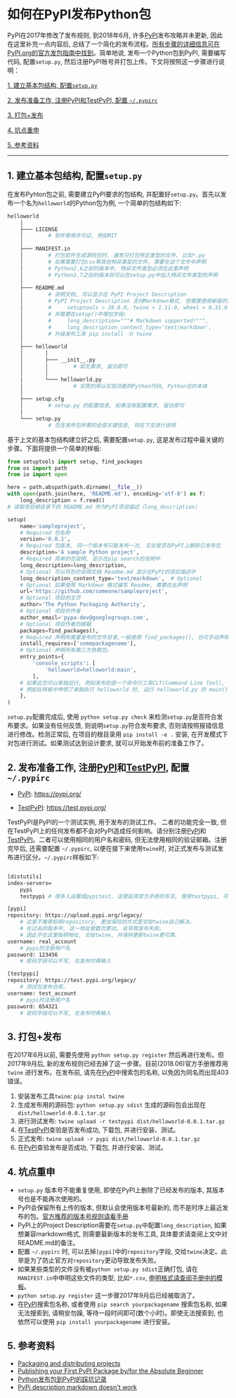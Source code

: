 # 如何在PyPI发布Python包

PyPI在2017年修改了发布规则, 到2018年6月, 许多[PyPI](https://pypi.org)发布攻略并未更新, 因此在这里补充一点内容后, 总结了一个简化的发布流程。[所有步骤的详细信息可在PyPI.org的官方发包指南中找到](https://packaging.python.org/guides/distributing-packages-using-setuptools)。简单地说, 发布一个Python包到PyPI, 需要编写代码, 配置```setup.py```, 然后注册PyPI账号并打包上传。下文将按照这一步骤进行说明：

[1. 建立基本包结构, 配置```setup.py```](#1-建立基本包结构配置setuppy)

[2. 发布准备工作, 注册PyPI和TestPyPI, 配置 ```~/.pypirc```](#2-发布准备工作注册pypi和testpypi配置-pypirc)

[3. 打包+发布](#3-打包发布)

[4. 坑点重申](#4-坑点重申)

[5. 参考资料](#5-参考资料)

---

## 1. 建立基本包结构, 配置```setup.py```

在发布Pyhton包之前, 需要建立PyPI要求的包结构, 并配置好```setup.py```。首先以发布一个名为```helloworld```的Python包为例, 一个简单的包结构如下:

```bash
helloworld
    │
    ├─── LICENSE  
    │        # 软件使用许可证, 例如MIT
    │
    ├─── MANIFEST.in
    │        # 打包软件生成源码包时, 通常只打包特定类型的文件, 比如*.py
    │        # 如果需要打包csv等其他特异类型的文件, 需要在这个文件中声明
    │        # Python2.6之前的版本中, 特异文件类型必须在这里声明
    │        # Python2.7之后的版本则可以在setup.py中加入特异文件类型的声明
    │
    ├─── README.md
    │        # 说明文档, 可以显示在 PyPI Project Description
    │        # PyPI Project Description 支持Markdown格式, 但需要使用新版的发布工具:
    │        #     setuptools > 38.6.0, twine > 1.11.0, wheel > 0.31.0
    │        # 并需要在setup()中增加字段:
    │        #     long_description="""# Markdown supported!""",
    │        #     long_description_content_type='text/markdown',
    │        # 升级发布工具 pip install -U twine
    │
    ├─── helloworld
    │       │
    │       ├─── __init__.py
    │       │        # 如无需求, 留白即可
    │       │
    │       └─── helloworld.py
    │                # 实质的用以实现功能的Python代码, Python包的本体
    │
    ├─── setup.cfg
    │        # setup.py 的配置信息, 如果没有配置需求, 留白即可
    │
    └─── setup.py
             # 包含发布包所需的全部关键信息, 将在下文进行说明
```

基于上文的基本包结构建立好之后, 需要配置```setup.py```, 这是发布过程中最关键的步骤。下面将提供一个简单的样板:

```python
from setuptools import setup, find_packages
from os import path
from io import open

here = path.abspath(path.dirname(__file__))
with open(path.join(here, 'README.md'), encoding='utf-8') as f:
    long_description = f.read()
# 读取项目根目录下的 README.md 作为PyPI项目描述（long_description）

setup(
    name='sampleproject',
    # Required 包名称
    version='0.0.1',
    # Required 包版本, 同一个版本号只能发布一次, 无论是否在PyPI上删除已发布包
    description='A sample Python project',
    # Required 简单的包说明, 显示在pip search的说明中
    long_description=long_description,  
    # Optional 可以将包的说明文档 Readme.md 显示在PyPI的项目描述中
    long_description_content_type='text/markdown',  # Optional
    # Optional 如果使用 Markdown 格式编写 Readme, 需要在此声明
    url='https://github.com/someone/sampleproject',  
    # Optional 项目的主页
    author='The Python Packaging Authority',
    # Optional 项目的作者
    author_email='pypa-dev@googlegroups.com',
    # Optional 项目作者的邮箱
    packages=find_packages(),
    # Required 声明所需要发布的文件目录,一般使用 find_packages(), 也可手动声明
    install_requires=['somepackagename'],
    # Optional 声明所有第三方依赖包。
    entry_points={
        'console_scripts': [
            'helloworld=helloworld:main',
        ],
    # 如果此包可以单独运行, 例如发布的是一个命令行工具CLT(Command Line Tool), 则需要在此指出 entry_points
    # 例如在样板中申明了单独执行 helloworld 时, 运行 helloworld.py 的 main()
    },
)
```

```setup.py```配置完成后, 使用 ```python setup.py check``` 来检测```setup.py```是否符合发布要求。如果没有任何反馈, 则说明```setup.py```符合发布要求, 否则请按照报错信息进行修改。检测正常后, 在项目的根目录用 ```pip install -e .``` 安装, 在开发模式下对包进行测试。如果测试达到设计要求, 就可以开始发布前的准备工作了。

## 2. 发布准备工作, 注册[PyPI](https://pypi.org)和[TestPyPI](https://test.pypi.org), 配置 ```~/.pypirc```

* [PyPI](https://pypi.org): <https://pypi.org/>

* [TestPyPI](https://test.pypi.org): <https://test.pypi.org/>

TestPyPI是PyPI的一个测试实例, 用于发布的测试工作。 二者的功能完全一致, 但在TestPyPI上的任何发布都不会对PyPI造成任何影响。请分别注册[PyPI](https://pypi.org)和[TestPyPI](https://test.pypi.org)。二者可以使用相同的用户名和密码, 但无法使用相同的验证邮箱。注册完毕后, 还需要配置 ```~/.pypirc```, 以便在接下来使用```twine```时, 对正式发布与测试发布进行区分。```~/.pypirc```样板如下:


```bash

[distutils]
index-servers=
    pypi
    testpypi # 很多人设置成pypitest, 这里延用官方手册的写法, 使用testpypi, 可以减少错误输入参数导致的误操作。

[pypi]
repository: https://upload.pypi.org/legacy/
    # 这里不推荐标明repository, 更加保险的方式是交给twine自己解决。
    # 在过去的版本中, 这一地址曾数次更动, 会导致发布失败。
    # 因此不在这里指明地址, 交给twine, 并保持更新twine更可靠。
username: real_account
    # pypi的注册用户名
password: 123456
    # 密码字段可以不写, 在发布时再输入

[testpypi]
repository: https://test.pypi.org/legacy/
    # 测试包发布仓库。
username: test_account
    # pypi的注册用户名
password: 654321
    # 密码字段可以不写, 在发布时再输入

```

## 3. 打包+发布

在2017年6月以前, 需要先使用 ```python setup.py register``` 然后再进行发布。但2017年9月后, 新的发布规则已经去掉了这一步骤。目前(2018.06)官方手册推荐用 ```twine``` 进行发布。在发布前, 请先在[PyPI](https://pypi.org)中搜索包的名称, 以免因为同名而出现403错误。

1. 安装发布工具```twine```: ```pip instal twine```
2. 生成发布用的源码包: ```python setup.py sdist``` 生成的源码包会出现在 ```dist/helloworld-0.0.1.tar.gz```
3. 进行测试发布: ```twine upload -r testpypi dist/helloworld-0.0.1.tar.gz```
4. 在[TestPyPI](https://test.pypi.org)查验是否发布成功, 下载包, 并进行安装、测试。
5. 正式发布: ```twine upload -r pypi dist/helloworld-0.0.1.tar.gz```
6. 在[PyPI](https://pypi.org)查验发布是否成功, 下载包, 并进行安装、测试。



## 4. 坑点重申

* ```setup.py``` 版本号不能重复使用, 即使在PyPI上删除了已经发布的版本, 其版本号也是不能再次使用的。
* PyPI会保留所有上传的版本, 但默认会使用版本号最新的, 而不是时序上最近发布的包。[官方推荐的版本号规则请看手册](https://packaging.python.org/guides/distributing-packages-using-setuptools/#choosing-a-versioning-scheme)
* PyPI上的Project Description需要在```setup.py```中配置```long_description```, 如果想兼容markdown格式, 则需要最新版本的发布工具, 具体要求请查阅上文中对README.md的备注。
* 配置 ```~/.pypirc``` 时, 可以去掉```[pypi]```中的```repository```字段, 交给```twine```决定。此举是为了防止官方对```repository```更动导致发布失败。
* 如果某些类型的文件没有被```python setup.py sdist```正确打包, 请在```MANIFEST.in```中申明这些文件的类型, 比如```*.csv```, [申明格式请查阅手册中的模板](https://packaging.python.org/guides/distributing-packages-using-setuptools/#manifest-in)。
* ```python setup.py register``` 这一步骤2017年9月后已经被取消了。
* 在[PyPI](https://pypi.org)搜索包名称, 或者使用 ```pip search yourpackagename``` 搜索包名称, 如果无法搜索到, 请稍安勿躁, 等待一段时间即可(数个小时)。即使无法搜索到, 也依然可以使用 ```pip install yourpackagename``` 进行安装。

## 5. 参考资料

* [Packaging and distributing projects](https://packaging.python.org/guides/distributing-packages-using-setuptools)
* [Publishing your First PyPI Package by/for the Absolute Beginner](https://jonemo.github.io/neubertify/2017/09/13/publishing-your-first-pypi-package)
* [Python发布包到PyPI的踩坑记录](http://www.cnblogs.com/rongpmcu/p/7662821.html)
* [PyPi description markdown doesn't work](https://stackoverflow.com/questions/26737222/pypi-description-markdown-doesnt-work?utm_medium=organic&utm_source=google_rich_qa&utm_campaign=google_rich_qa)

